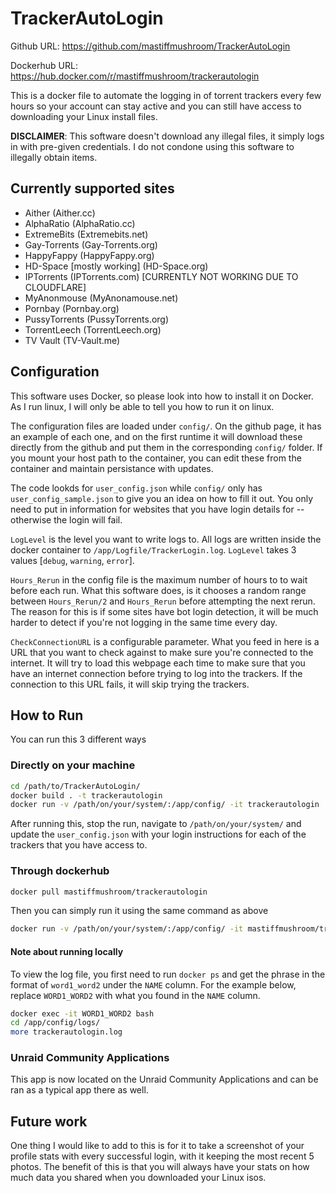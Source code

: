 
# TrackerAutoLogin

Github URL: https://github.com/mastiffmushroom/TrackerAutoLogin

Dockerhub URL: https://hub.docker.com/r/mastiffmushroom/trackerautologin

This is a docker file to automate the logging in of torrent trackers every few hours so your account can stay active and you can still have access to downloading your Linux install files.

**DISCLAIMER**: This software doesn't download any illegal files, it simply logs in with pre-given credentials. I do not condone using this software to illegally obtain items.

## Currently supported sites

* Aither (Aither.cc)
* AlphaRatio (AlphaRatio.cc)
* ExtremeBits (Extremebits.net)
* Gay-Torrents (Gay-Torrents.org)
* HappyFappy (HappyFappy.org)
* HD-Space [mostly working] (HD-Space.org)
* IPTorrents (IPTorrents.com) [CURRENTLY NOT WORKING DUE TO CLOUDFLARE]
* MyAnonmouse (MyAnonamouse.net)
* Pornbay (Pornbay.org)
* PussyTorrents (PussyTorrents.org)
* TorrentLeech (TorrentLeech.org)
* TV Vault (TV-Vault.me)

## Configuration

This software uses Docker, so please look into how to install it on Docker. As I run linux, I will only be able to tell you how to run it on linux.

The configuration files are loaded under `config/`. On the github page, it has an example of each one, and on the first runtime it will download these directly from the github and put them in the corresponding `config/` folder. If you mount your host path to the container, you can edit these from the container and maintain persistance with updates.

The code lookds for `user_config.json` while `config/` only has `user_config_sample.json` to give you an idea on how to fill it out. You only need to put in information for websites that you have login details for -- otherwise the login will fail.

`LogLevel` is the level you want to write logs to. All logs are written inside the docker container to `/app/Logfile/TrackerLogin.log`. `LogLevel` takes 3 values [`debug`, `warning`, `error`].

`Hours_Rerun` in the config file is the maximum number of hours to to wait before each run. What this software does, is it chooses a random range between `Hours_Rerun/2` and `Hours_Rerun` before attempting the next rerun. The reason for this is if some sites have bot login detection, it will be much harder to detect if you're not logging in the same time every day.

`CheckConnectionURL` is a configurable parameter. What you feed in here is a URL that you want to check against to make sure you're connected to the internet. It will try to load this webpage each time to make sure that you have an internet connection before trying to log into the trackers. If the connection to this URL fails, it will skip trying the trackers.

## How to Run

You can run this 3 different ways

### Directly on your machine

```bash
cd /path/to/TrackerAutoLogin/
docker build . -t trackerautologin
docker run -v /path/on/your/system/:/app/config/ -it trackerautologin
```
After running this, stop the run, navigate to `/path/on/your/system/` and update the `user_config.json` with your login instructions for each of the trackers that you have access to.

### Through dockerhub

```bash
docker pull mastiffmushroom/trackerautologin
```

Then you can simply run it using the same command as above

```bash
docker run -v /path/on/your/system/:/app/config/ -it mastiffmushroom/trackerautologin
```

#### Note about running locally

To view the log file, you first need to run `docker ps` and get the phrase in the format of `word1_word2` under the `NAME` column. For the example below, replace `WORD1_WORD2` with what you found in the `NAME` column.

```bash
docker exec -it WORD1_WORD2 bash
cd /app/config/logs/
more trackerautologin.log
```

### Unraid Community Applications

This app is now located on the Unraid Community Applications and can be ran as a typical app there as well.


## Future work

One thing I would like to add to this is for it to take a screenshot of your profile stats with every successful login, with it keeping the most recent 5 photos. The benefit of this is that you will always have your stats on how much data you shared when you downloaded your Linux isos. 
